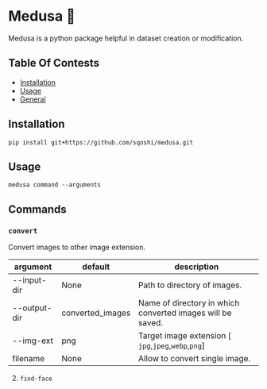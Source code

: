# Medusa 🐍

Medusa is a python package helpful in dataset creation or modification.

## Table Of Contests

- [Installation](#general)
- [Usage](#usage)
- [General](#general)

## Installation

`pip install git+https://github.com/sqoshi/medusa.git`

## Usage

`medusa command --arguments`

## Commands

### `convert`

Convert images to other image extension.

| argument | default | description|
|----------|---------|------------|
| --input-dir | None | Path to directory of images. |
| --output-dir | converted_images | Name of directory in which converted images will be saved. |
| --img-ext | png | Target image extension [ `jpg`,`jpeg`,`webp`,`png`] |
| filename | None | Allow to convert single image.|

2. `find-face`


